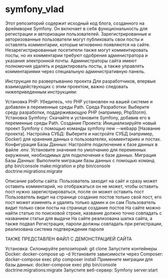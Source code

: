 # symfony_vlad


Этот репозиторий содержит исходный код блога, созданного на фреймворке Symfony. Он включает в себя функциональность для регистрации и авторизации пользователей. Зарегистрированные и авторизованные пользователи могут публиковать свои посты и оставлять комментарии, которые мгновенно появляются на сайте. Незарегистрированные посетители также могут комментировать посты, но их комментарии требуют одобрения администратора и указания электронной почты. Администраторы сайта имеют полномочия удалять и редактировать посты, а также управлять комментариями через специальную административную панель.

Инструкция по развертыванию проекта
Для разработчиков, впервые взаимодействующих с этим проектом, важно следовать нижеприведенным инструкциям:

Установка PHP: Убедитесь, что PHP установлен на вашей системе и добавлен в переменные среды Path.
Среда Разработки: Выберите среду разработки, поддерживающую PHP (например, PhpStorm).
Установка Symfony: Скачайте и установите Symfony, добавив его в переменные среды Path.
Создание Проекта: Инициализируйте новый проект Symfony с помощью команды symfony new --webapp [Название проекта].
Настройка СУБД: Выберите и настройте СУБД (например, Docker) для хранения данных о пользователях, комментариях и постах.
Конфигурация Базы Данных: Настройте подключение к базе данных в файле .env. Установите значения по умолчанию для переменных окружения, необходимых для подключения к базе данных.
Миграция Базы Данных: Выполните миграции базы данных с помощью команд php bin/console make:migration и php bin/console doctrine:migrations:migrate

Описание работы сайта: 
Пользователь заходит на сайт и сразу может оставить комментарий, но отображаться он не может, чтобы оставить пост нужно зарегистрироваться, после он может оставить пост
Пользователь видит на странице создание постов только свой пост, его пост может изменять и удалять только админ и он сам
Пользователь видит только свои посты на странице создание постов
На сайте можно найти статью по поисковой строке, название должно точно совпадать с названием статьи для выдачи
На сайте реализована шапка сайта, а также подвал
Регистрация, пароли должны совпадать при регистрации, реализована система подтверждения пароля 

ТАКЖЕ ПРЕДСТАВЛЕН ФАЙЛ С ДЕМОНСТРАЦИЕЙ САЙТА

Установка: 
Склонируйте репозиторий: git clone
Запустите контейнеры Docker: docker-compose up -d
Установите зависимости через Composer: docker-compose exec php composer install
Примените миграции для базы данных: docker-compose exec php bin/console doctrine:migrations:migrate
Запустите веб-сервер: Symfony server:start
